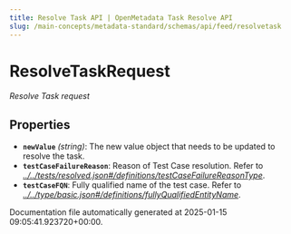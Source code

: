 ```yaml
---
title: Resolve Task API | OpenMetadata Task Resolve API
slug: /main-concepts/metadata-standard/schemas/api/feed/resolvetask
---
```


# ResolveTaskRequest

*Resolve Task request*

## Properties

- **`newValue`** *(string)*: The new value object that needs to be updated to resolve the task.
- **`testCaseFailureReason`**: Reason of Test Case resolution. Refer to *[../../tests/resolved.json#/definitions/testCaseFailureReasonType](#/../tests/resolved.json#/definitions/testCaseFailureReasonType)*.
- **`testCaseFQN`**: Fully qualified name of the test case. Refer to *[../../type/basic.json#/definitions/fullyQualifiedEntityName](#/../type/basic.json#/definitions/fullyQualifiedEntityName)*.


Documentation file automatically generated at 2025-01-15 09:05:41.923720+00:00.
